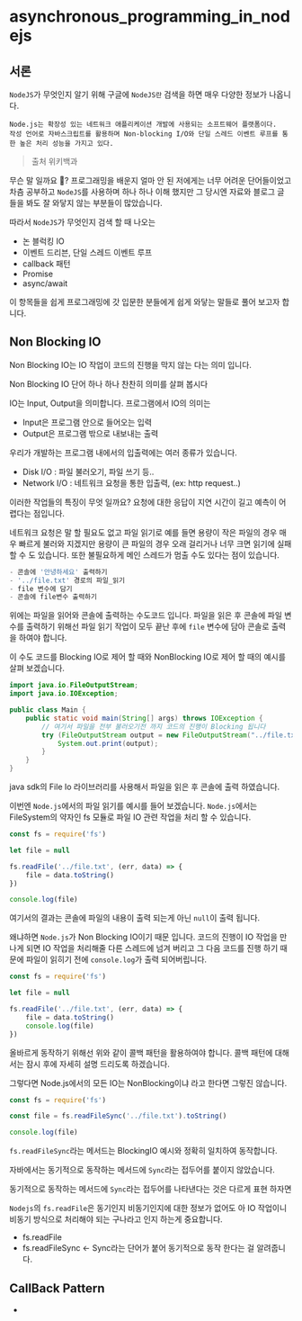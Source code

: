 # asynchronous_programming_in_nodejs

## 서론

`NodeJS`가 무엇인지 알기 위해 구글에 `NodeJS란` 검색을 하면 매우 다양한 정보가 나옵니다.

```
Node.js는 확장성 있는 네트워크 애플리케이션 개발에 사용되는 소프트웨어 플랫폼이다. 
작성 언어로 자바스크립트를 활용하며 Non-blocking I/O와 단일 스레드 이벤트 루프를 통한 높은 처리 성능을 가지고 있다. 
```

> 출처 위키백과

무슨 말 일까요 🤨?
프로그래밍을 배운지 얼마 안 된 저에게는 너무 어려운 단어들이었고 차츰 공부하고 `NodeJS`를 사용하며 하나 하나 이해 했지만 그 당시엔 자료와 블로그 글 들을 봐도 잘 와닿지 않는 부분들이 많았습니다.

따라서 `NodeJS`가 무엇인지 검색 할 때 나오는

- 논 블럭킹 IO
- 이벤트 드리븐, 단일 스레드 이벤트 루프
- callback 패턴
- Promise
- async/await

이 항목들을 쉽게 프로그래밍에 갓 입문한 분들에게 쉽게 와닿는 말들로 풀어 보고자 합니다.

## Non Blocking IO

Non Blocking IO는 IO 작업이 코드의 진행을 막지 않는 다는 의미 입니다.

Non Blocking IO 단어 하나 하나 찬찬히 의미를 살펴 봅시다

IO는 Input, Output을 의미합니다.  프로그램에서 IO의 의미는

- Input은 프로그램 안으로 들어오는 입력
- Output은 프로그램 밖으로 내보내는 출력

우리가 개발하는 프로그램 내에서의 입출력에는 여러 종류가 있습니다. 

- Disk I/O : 파일 불러오기, 파일 쓰기 등..
- Network I/O :  네트워크 요청을 통한 입출력, (ex: http request..)

이러한 작업들의 특징이 무엇 일까요?  요청에 대한 응답이 지연 시간이 길고 예측이 어렵다는 점입니다.

네트워크 요청은 말 할 필요도 없고 파일 읽기로 예를 들면 용량이 작은 파일의 경우 매우 빠르게 불러와 지겠지만 용량이 큰 파일의 경우 오래 걸리거나  너무 크면 읽기에 실패 할 수 도 있습니다. 또한 불필요하게 메인 스레드가 멈출 수도 있다는 점이 있습니다.

```jsx
- 콘솔에 '안녕하세요' 출력하기
- '../file.txt' 경로의 파일_읽기
- file 변수에 담기
- 콘솔에 file변수 출력하기
```

위에는 파일을 읽어와 콘솔에 출력하는 수도코드 입니다. 파일을 읽은 후 콘솔에 파일 변수를 출력하기 위해선 파일 읽기 작업이 모두 끝난 후에 `file` 변수에 담아 콘솔로 출력을 하여야 합니다. 

이 수도 코드를 Blocking IO로 제어 할 때와 NonBlocking IO로 제어 할 때의 예시를 살펴 보겠습니다.

```java
import java.io.FileOutputStream;
import java.io.IOException;

public class Main {
    public static void main(String[] args) throws IOException {
        // 여기서 파일을 전부 불러오기전 까지 코드의 진행이 Blocking 됩니다
        try (FileOutputStream output = new FileOutputStream("../file.txt")){
            System.out.print(output);
        }
    }
}
```

java sdk의 File Io 라이브러리를 사용해서 파일을 읽은 후 콘솔에 출력 하였습니다.

이번엔 `Node.js`에서의 파일 읽기를 예시를 들어 보겠습니다. `Node.js`에서는 FileSystem의 약자인 fs 모듈로 파일 IO 관련 작업을 처리 할 수 있습니다.

```jsx
const fs = require('fs')

let file = null

fs.readFile('../file.txt', (err, data) => {
	file = data.toString()
})

console.log(file)
```

여기서의 결과는 콘솔에 파일의 내용이 출력 되는게 아닌 `null`이 출력 됩니다.

왜냐하면 `Node.js`가 Non Blocking IO이기 때문 입니다. 코드의 진행이 IO 작업을 만나게 되면 IO 작업을 처리해줄 다른 스레드에 넘겨 버리고 그 다음 코드를 진행 하기 때문에 파일이 읽히기 전에 `console.log`가 출력 되어버립니다. 

```jsx
const fs = require('fs')

let file = null

fs.readFile('../file.txt', (err, data) => {
	file = data.toString()
	console.log(file)
})
```

올바르게 동작하기 위해선 위와 같이 콜백 패턴을 활용하여야 합니다. 콜백 패턴에 대해서는 잠시 후에 자세히 설명 드리도록 하겠습니다.

그렇다면 Node.js에서의 모든 IO는 NonBlocking이냐 라고 한다면 그렇진 않습니다.

```jsx
const fs = require('fs')

const file = fs.readFileSync('../file.txt').toString()

console.log(file)
```

`fs.readFileSync`라는 메서드는 BlockingIO 예시와 정확히 일치하여 동작합니다. 

자바에서는 동기적으로 동작하는 메서드에 `Sync`라는 접두어를 붙이지 않았습니다.

동기적으로 동작하는 메서드에 `Sync`라는 접두어를 나타낸다는 것은 다르게 표현 하자면 

`Nodejs`의  `fs.readFile`은 동기인지 비동기인지에 대한 정보가 없어도 아 IO 작업이니 비동기 방식으로 처리해야 되는 구나라고 인지 하는게 중요합니다.

- fs.readFile
- fs.readFileSync ← Sync라는 단어가 붙어 동기적으로 동작 한다는 걸 알려줍니다.

## CallBack Pattern

- 